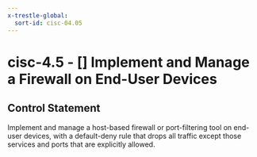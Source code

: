 ```yaml
---
x-trestle-global:
  sort-id: cisc-04.05
---
```


# cisc-4.5 - \[\] Implement and Manage a Firewall on End-User Devices

## Control Statement

Implement and manage a host-based firewall or port-filtering tool on end-user devices, with a default-deny rule that drops all traffic except those services and ports that are explicitly allowed.
